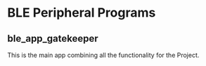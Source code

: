 # BLE Peripheral Programs
## ble\_app\_gatekeeper
This is the main app combining all the functionality for the Project. 
